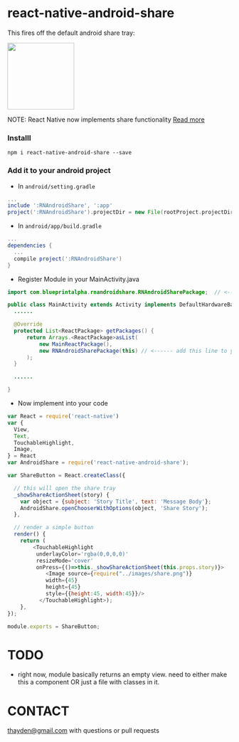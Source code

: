 # react-native-android-share

This fires off the default android share tray:

<img src="http://i.imgur.com/avnu4ir.png" width="150">


NOTE: React Native now implements share functionality [Read more](https://facebook.github.io/react-native/docs/share.html)


### Installl

```
npm i react-native-android-share --save
```

### Add it to your android project

* In `android/setting.gradle`

```gradle
...
include ':RNAndroidShare', ':app'
project(':RNAndroidShare').projectDir = new File(rootProject.projectDir, '../node_modules/react-native-android-share')
```

* In `android/app/build.gradle`

```gradle
...
dependencies {
  ...
  compile project(':RNAndroidShare')
}
```

* Register Module in your MainActivity.java

```java
import com.blueprintalpha.rnandroidshare.RNAndroidSharePackage;  // <--- import

public class MainActivity extends Activity implements DefaultHardwareBackBtnHandler {
  ......

  @Override
  protected List<ReactPackage> getPackages() {
      return Arrays.<ReactPackage>asList(
          new MainReactPackage(),
          new RNAndroidSharePackage(this) // <------ add this line to your MainActivity class
      );
  }

  ......

}
```

* Now implement into your code

```js
var React = require('react-native')
var {
  View,
  Text,
  TouchableHighlight,
  Image,
} = React
var AndroidShare = require('react-native-android-share');

var ShareButton = React.createClass({

  // this will open the share tray
  _showShareActionSheet(story) {
    var object = {subject: 'Story Title', text: 'Message Body'};
    AndroidShare.openChooserWithOptions(object, 'Share Story');
  },

  // render a simple button
  render() {
    return (
        <TouchableHighlight
         underlayColor='rgba(0,0,0,0)'
         resizeMode='cover'
         onPress={()=>this._showShareActionSheet(this.props.story)}>
            <Image source={require("../images/share.png")}
            width={45}
            height={45}
            style={{height:45, width:45}}/>
          </TouchableHighlight>);
    },
});

module.exports = ShareButton;

```

TODO
=====================
* right now, module basically returns an empty view. need to either make this a component OR just a file with classes in it.

CONTACT
====================
thayden@gmail.com with questions or pull requests
